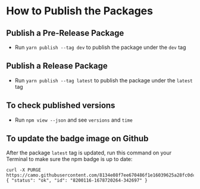 # How to Publish the Packages

## Publish a Pre-Release Package

- Run `yarn publish --tag dev` to publish the package under the `dev` tag

## Publish a Release Package

- Run `yarn publish --tag latest` to publish the package under the `latest` tag

## To check published versions

- Run `npm view --json` and see `versions` and `time`

## To update the badge image on Github

After the package `latest` tag is updated, run this command on your Terminal to make sure the npm badge is up to date:

```shell
curl -X PURGE https://camo.githubusercontent.com/8134e08f7ee670486f1e16039625a28fc0dc88f5a667b80535dd630a7a86f0f0/68747470733a2f2f62616467652e667572792e696f2f6a732f6272732d656d752e7376673f7374796c653d666c6174
{ "status": "ok", "id": "8200116-1678720264-342697" }
```

